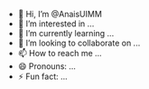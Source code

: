 - 👋 Hi, I’m @AnaisUIMM
- 👀 I’m interested in ...
- 🌱 I’m currently learning ...
- 💞️ I’m looking to collaborate on ...
- 📫 How to reach me ...
- 😄 Pronouns: ...
- ⚡ Fun fact: ...

<!---
AnaisUIMM/AnaisUIMM is a ✨ special ✨ repository because its `README.md` (this file) appears on your GitHub profile.
You can click the Preview link to take a look at your changes.
--->
